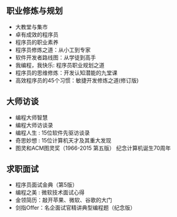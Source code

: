 ## 职业修炼与规划

* 大教堂与集市
* 卓有成效的程序员
* 程序员的职业素养
* 程序员修炼之道：从小工到专家
* 软件开发者路线图：从学徒到高手
* 我编程，我快乐: 程序员职业规划之道
* 程序员的思维修炼：开发认知潜能的九堂课
* 高效程序员的45个习惯：敏捷开发修炼之道(修订版)

## 大师访谈
* 编程大师智慧
* 编程大师访谈录
* 编程人生 : 15位软件先驱访谈录
* 奇思妙想 : 15位计算机天才及其重大发现
* 图灵和ACM图灵奖（1966-2015 第五版） 纪念计算机诞生70周年

## 求职面试
* 程序员面试金典（第5版）
* 编程之美 : 微软技术面试心得
* 金领简历：敲开苹果、微软、谷歌的大门
* 剑指Offer：名企面试官精讲典型编程题（纪念版）